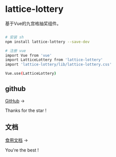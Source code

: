 # lattice-lottery

基于Vue的九宫格抽奖组件。

```sh

# 安装 sh
npm install lattice-lottery --save-dev

# 注册 vue
import Vue from 'vue'
import LatticeLottery from 'lattice-lottery'
import 'lattice-lottery/lib/lattice-lottery.css'

Vue.use(LatticeLottery)

```

## github

[GitHub](https://github.com/h5-group/lattice-lottery) →

Thanks for the star !

## 文档

[食用文档](https://h5-group.github.io/lattice-lottery/) →

You're the best !
